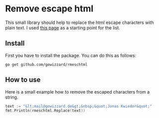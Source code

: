 # Remove escape html

This small library should help to replace the html escape characters with plain text. I used [this page](https://www.web2generators.com/html-based-tools/online-html-entities-encoder-and-decoder) as a starting point for the list.

## Install

First you have to install the package. You can do this as follows:

```console
go get github.com/gowizzard/rmeschtml
```

## How to use

Here is a small example how to remove the escaped characters from a string.

```go
text := "&lt;mail@gowizzard.de&gt;&nbsp;&quot;Jonas Kwiedor&quot;"
fmt.Println(rmeschtml.Replace(text))
```
